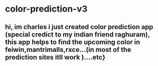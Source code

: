 # color-prediction-v3
hi,
im charles 
i just created color prediction app (special credict to my indian friend raghuram),
this app helps to find the upcoming  color in feiwin,mantrimalls,rxce...(in most of the prediction sites itll work )....etc}
-----------------------------------------------------------------------------------------------------------------------------------
